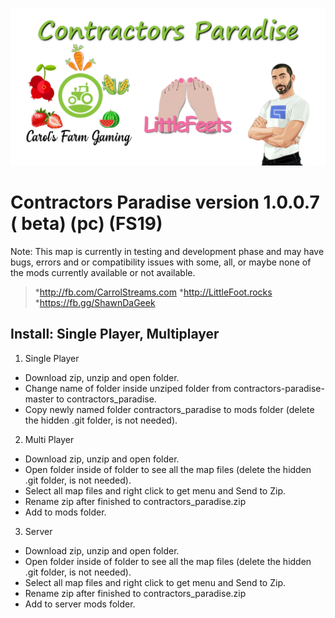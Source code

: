 ![Contractors Paradise version 1.0.0.7](https://raw.githubusercontent.com/ShawnDaGeek/contractors-paradise/master/contractors-paradise.png)
# Contractors Paradise version 1.0.0.7 ( beta) (pc) (FS19)
Note: This map is currently in testing and development phase and may have bugs, errors and or compatibility issues with some, all, or maybe none of the mods currently available or not available.
> *http://fb.com/CarrolStreams.com
> *http://LittleFoot.rocks
> *https://fb.gg/ShawnDaGeek

## Install: Single Player, Multiplayer

1. Single Player
  * Download zip, unzip and open folder.  
  * Change name of folder inside unziped folder from contractors-paradise-master to contractors_paradise.
  * Copy newly named folder contractors_paradise to mods folder (delete the hidden .git folder, is not needed).
2. Multi Player
  * Download zip, unzip and open folder.  
  * Open folder inside of folder to see all the map files (delete the hidden .git folder, is not needed). 
  * Select all map files and right click to get menu and Send to Zip.  
  * Rename zip after finished to contractors_paradise.zip
  * Add to mods folder.
3. Server
  * Download zip, unzip and open folder.  
  * Open folder inside of folder to see all the map files (delete the hidden .git folder, is not needed). 
  * Select all map files and right click to get menu and Send to Zip.  
  * Rename zip after finished to contractors_paradise.zip
  * Add to server mods folder.
